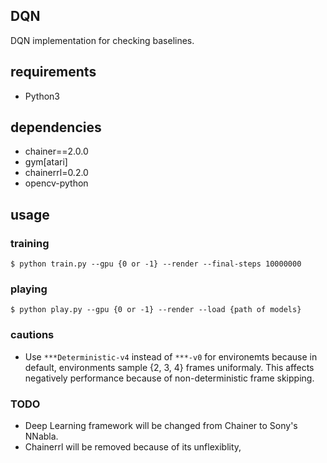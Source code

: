 ## DQN
DQN implementation for checking baselines.

## requirements
- Python3

## dependencies
- chainer==2.0.0
- gym[atari]
- chainerrl=0.2.0
- opencv-python

## usage
### training
```
$ python train.py --gpu {0 or -1} --render --final-steps 10000000
```

### playing
```
$ python play.py --gpu {0 or -1} --render --load {path of models}
```

### cautions
- Use `***Deterministic-v4` instead of `***-v0` for environemts because in default, environments sample {2, 3, 4} frames uniformaly. This affects negatively performance because of non-deterministic frame skipping.

### TODO
- Deep Learning framework will be changed from Chainer to Sony's NNabla.
- Chainerrl will be removed because of its unflexiblity,
